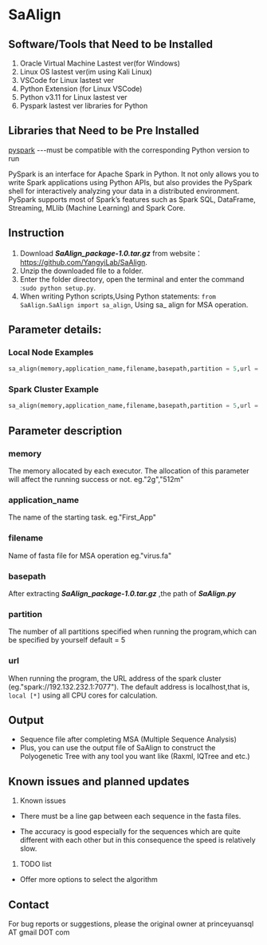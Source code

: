 # SaAlign

## Software/Tools that Need to be Installed

1. Oracle Virtual Machine Lastest ver(for Windows)
2. Linux OS lastest ver(im using Kali Linux)
3. VSCode for Linux lastest ver
4. Python Extension (for Linux VSCode)
5. Python v3.11 for Linux lastest ver
6. Pyspark lastest ver libraries for Python

## Libraries that Need to be Pre Installed

[pyspark](https://spark.apache.org/docs/latest/api/python/) ---must be compatible with the corresponding Python version to run

PySpark is an interface for Apache Spark in Python. It not only allows you to write Spark applications using Python APIs, but also provides the PySpark shell for interactively analyzing your data in a distributed environment. PySpark supports most of Spark’s features such as Spark SQL, DataFrame, Streaming, MLlib (Machine Learning) and Spark Core.

## Instruction

1. Download **_SaAlign_package-1.0.tar.gz_** from website： https://github.com/YangyiLab/SaAlign.
2. Unzip the downloaded file to a folder.
3. Enter the folder directory, open the terminal and enter the command :`sudo python setup.py`.
4. When writing Python scripts,Using Python statements: `from SaAlign.SaAlign import sa_align`, Using sa\_ align for MSA operation.

## Parameter details:

### Local Node Examples

```py
sa_align(memory,application_name,filename,basepath,partition = 5,url = "local[*]")
```

### Spark Cluster Example

```py
sa_align(memory,application_name,filename,basepath,partition = 5,url = "url of your spark cluster")
```

## Parameter description

### memory

The memory allocated by each executor. The allocation of this parameter will affect the running success or not.
eg."2g","512m"

### application_name

The name of the starting task.
eg."First_App"

### filename

Name of fasta file for MSA operation
eg."virus.fa"

### basepath

After extracting **_SaAlign_package-1.0.tar.gz_** ,the path of **_SaAlign.py_**

### partition

The number of all partitions specified when running the program,which can be specified by yourself
default = 5

### url

When running the program, the URL address of the spark cluster (eg."spark://192.132.232.1:7077"). The default address is localhost,that is, `local [*]` using all CPU cores for calculation.

## Output

- Sequence file after completing MSA (Multiple Sequence Analysis)
- Plus, you can use the output file of SaAlign to construct the Polyogenetic Tree with any tool you want like (Raxml, IQTree and etc.)

## Known issues and planned updates

1. Known issues

- There must be a line gap between each sequence in the fasta files.

- The accuracy is good especially for the sequences which are quite different with each other but in this consequence the speed is relatively slow.

1. TODO list

- Offer more options to select the algorithm

## Contact

For bug reports or suggestions, please the original owner at princeyuansql AT gmail DOT com
